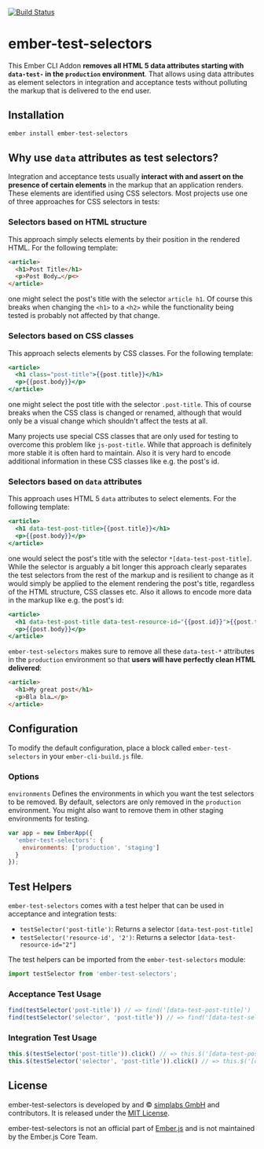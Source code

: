 [![Build Status](https://travis-ci.org/simplabs/ember-test-selectors.svg?branch=master)](https://travis-ci.org/simplabs/ember-test-selectors)

# ember-test-selectors

This Ember CLI Addon __removes all HTML 5 data attributes starting with
`data-test-` in the `production` environment__. That allows using data
attributes as element selectors in integration and acceptance tests without
polluting the markup that is delivered to the end user.

## Installation

```bash
ember install ember-test-selectors
```

## Why use `data` attributes as test selectors?

Integration and acceptance tests usually __interact with and assert on the
presence of certain elements__ in the markup that an application renders. These
elements are identified using CSS selectors. Most projects use one of three
approaches for CSS selectors in tests:

### Selectors based on HTML structure

This approach simply selects elements by their position in the rendered HTML.
For the following template:

```html
<article>
  <h1>Post Title</h1>
  <p>Post Body…</p<>
</article>
```

one might select the post's title with the selector `article h1`. Of course
this breaks when changing the `<h1>` to a `<h2>` while the functionality being
tested is probably not affected by that change.

### Selectors based on CSS classes

This approach selects elements by CSS classes. For the following template:

```hbs
<article>
  <h1 class="post-title">{{post.title}}</h1>
  <p>{{post.body}}</p>
</article>
```

one might select the post title with the selector `.post-title`. This of course
breaks when the CSS class is changed or renamed, although that would only be a
visual change which shouldn't affect the tests at all.

Many projects use special CSS classes that are only used for testing to
overcome this problem like `js-post-title`. While that approach is definitely
more stable it is often hard to maintain. Also it is very hard to encode
additional information in these CSS classes like e.g. the post's id.

### Selectors based on `data` attributes

This approach uses HTML 5 `data` attributes to select elements. For the
following template:

```hbs
<article>
  <h1 data-test-post-title>{{post.title}}</h1>
  <p>{{post.body}}</p>
</article>
```

one would select the post's title with the selector
`*[data-test-post-title]`. While the selector is arguably a bit longer this
approach clearly separates the test selectors from the rest of the markup and
is resilient to change as it would simply be applied to the element rendering
the post's title, regardless of the HTML structure, CSS classes etc. Also it
allows to encode more data in the markup like e.g. the post's id:

```hbs
<article>
  <h1 data-test-post-title data-test-resource-id="{{post.id}}">{{post.title}}</h1>
  <p>{{post.body}}</p>
</article>
```

`ember-test-selectors` makes sure to remove all these `data-test-*` attributes in the
`production` environment so that __users will have perfectly clean HTML
delivered__:

```html
<article>
  <h1>My great post</h1>
  <p>Bla bla…</p>
</article>
```

## Configuration
To modify the default configuration, place a block called `ember-test-selectors`
in your `ember-cli-build.js` file.

### Options

`environments`
Defines the environments in which you want the test selectors to be removed.
By default, selectors are only removed in the `production` environment. You
might also want to remove them in other staging environments for testing.

```javascript
var app = new EmberApp({
  'ember-test-selectors': {
    environments: ['production', 'staging']
  }
});
```

## Test Helpers

`ember-test-selectors` comes with a test helper that can be used in acceptance
and integration tests:

* `testSelector('post-title')`: Returns a selector `[data-test-post-title]`
* `testSelector('resource-id', '2')`: Returns a selector `[data-test-resource-id="2"]`

The test helpers can be imported from the `ember-test-selectors` module:

```javascript
import testSelector from 'ember-test-selectors';
```

### Acceptance Test Usage

```js
find(testSelector('post-title')) // => find('[data-test-post-title]')
find(testSelector('selector', 'post-title')) // => find('[data-test-selector="post-title"]')
```

### Integration Test Usage

```js
this.$(testSelector('post-title')).click() // => this.$('[data-test-post-title]').click()
this.$(testSelector('selector', 'post-title')).click() // => this.$('[data-test-selector="post-title"]').click()
```

## License

ember-test-selectors is developed by and &copy;
[simplabs GmbH](http://simplabs.com) and contributors. It is released under the
[MIT License](https://github.com/simplabs/ember-simple-auth/blob/master/LICENSE).

ember-test-selectors is not an official part of [Ember.js](http://emberjs.com)
and is not maintained by the Ember.js Core Team.
